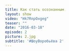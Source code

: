 ```yaml
---
title: Как стать осознанным
layout: show
video: "Hk7RnpOxgeg"
teaser: ""
date: "2016-03-18"
episode: 2
picture: 2.jpg
subtitle: '#ШоуВоробьёва 2'
---
```

